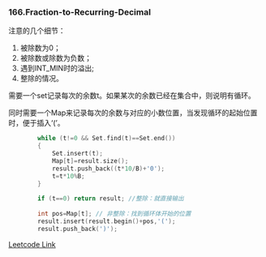 ### 166.Fraction-to-Recurring-Decimal

注意的几个细节：
1. 被除数为0；
2. 被除数或除数为负数；
3. 遇到INT_MIN时的溢出;
4. 整除的情况。


需要一个set记录每次的余数t。如果某次的余数已经在集合中，则说明有循环。

同时需要一个Map来记录每次的余数与对应的小数位置，当发现循环的起始位置时，便于插入‘(’。

```cpp
        while (t!=0 && Set.find(t)==Set.end())
        {
            Set.insert(t);
            Map[t]=result.size();            
            result.push_back((t*10/B)+'0');
            t=t*10%B;
        }
        
        if (t==0) return result; //整除：就直接输出
        
        int pos=Map[t]; // 非整除：找到循环体开始的位置
        result.insert(result.begin()+pos,'(');
        result.push_back(')');        
```


[Leetcode Link](https://leetcode.com/problems/fraction-to-recurring-decimal)